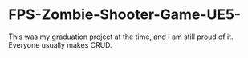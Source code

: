 # FPS-Zombie-Shooter-Game-UE5-
This was my graduation project at the time, and I am still proud of it. Everyone usually makes CRUD.
